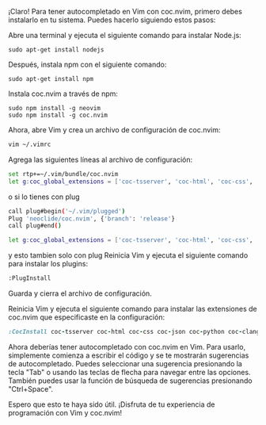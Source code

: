 ¡Claro! Para tener autocompletado en Vim con coc.nvim, primero debes instalarlo en tu sistema. Puedes hacerlo siguiendo estos pasos:

Abre una terminal y ejecuta el siguiente comando para instalar Node.js:
```
sudo apt-get install nodejs
```
Después, instala npm con el siguiente comando:
```
sudo apt-get install npm
```
Instala coc.nvim a través de npm:
```
sudo npm install -g neovim
sudo npm install -g coc.nvim
```
Ahora, abre Vim y crea un archivo de configuración de coc.nvim:
```bash
vim ~/.vimrc
```
Agrega las siguientes líneas al archivo de configuración:
```bash
set rtp+=~/.vim/bundle/coc.nvim
let g:coc_global_extensions = ['coc-tsserver', 'coc-html', 'coc-css', 'coc-json', 'coc-python', 'coc-clangd', 'coc-cmake']
```
o si lo tienes con plug 
```bash
call plug#begin('~/.vim/plugged')
Plug 'neoclide/coc.nvim', {'branch': 'release'}
call plug#end()

let g:coc_global_extensions = ['coc-tsserver', 'coc-html', 'coc-css', 'coc-json', 'coc-python', 'coc-clangd', 'coc-cmake']
```
y esto tambien solo con plug
Reinicia Vim y ejecuta el siguiente comando para instalar los plugins:
```bash
:PlugInstall
```
Guarda y cierra el archivo de configuración.

Reinicia Vim y ejecuta el siguiente comando para instalar las extensiones de coc.nvim que especificaste en la configuración:

```ruby
:CocInstall coc-tsserver coc-html coc-css coc-json coc-python coc-clangd coc-cmake
```
Ahora deberías tener autocompletado con coc.nvim en Vim. Para usarlo, simplemente comienza a escribir el código y se te mostrarán sugerencias de autocompletado. Puedes seleccionar una sugerencia presionando la tecla "Tab" o usando las teclas de flecha para navegar entre las opciones. También puedes usar la función de búsqueda de sugerencias presionando "Ctrl+Space".

Espero que esto te haya sido útil. ¡Disfruta de tu experiencia de programación con Vim y coc.nvim!